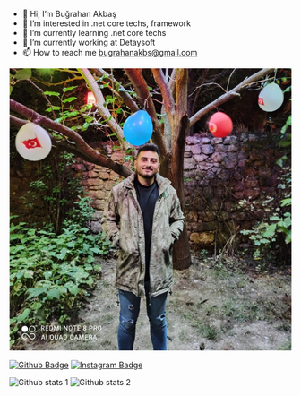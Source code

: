 - 👋 Hi, I’m Buğrahan Akbaş
- 👀 I’m interested in .net core techs, framework
- 🌱 I’m currently learning .net core techs
- 🔭 I’m currently working at Detaysoft
- 📫 How to reach me bugrahanakbs@gmail.com

<img src="https://github.com/bugrakbas/bugrakbas/blob/main/1630598654903.png" width="auto">

[![Github Badge](https://img.shields.io/badge/-Github-000?style=quare&labelColor=000&logo=Github&logoColor=white&link=link)](https://github.com/bugrakbas) 
[![Instagram Badge](https://img.shields.io/badge/-Instagram-C13584?style=flat-quare&labelColor=C13584&logo=instagram&logoColor=white&link=link)](https://www.instagram.com/bugraakbass/) 

![Github stats 1](https://github-readme-stats.vercel.app/api?username=bugrakbas&show_icons=true&theme=gradient) 
![Github stats 2](https://github-readme-stats.vercel.app/api?username=bugrakbas&show_icons=true&theme=radical)



<!---
bugrakbas/bugrakbas is a ✨ special ✨ repository because its `README.md` (this file) appears on your GitHub profile.
You can click the Preview link to take a look at your changes.
--->
